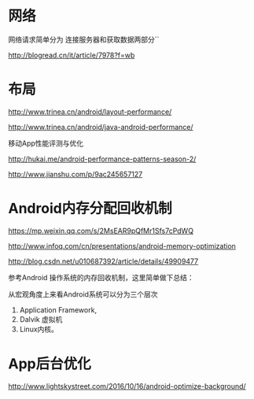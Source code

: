 # 网络
网络请求简单分为 连接服务器和获取数据两部分``

http://blogread.cn/it/article/7978?f=wb

# 布局

http://www.trinea.cn/android/layout-performance/

http://www.trinea.cn/android/java-android-performance/

移动App性能评测与优化

http://hukai.me/android-performance-patterns-season-2/

http://www.jianshu.com/p/9ac245657127

# Android内存分配回收机制
https://mp.weixin.qq.com/s/2MsEAR9pQfMr1Sfs7cPdWQ

http://www.infoq.com/cn/presentations/android-memory-optimization

http://blog.csdn.net/u010687392/article/details/49909477

参考Android 操作系统的内存回收机制，这里简单做下总结：

从宏观角度上来看Android系统可以分为三个层次
1. Application Framework,
2. Dalvik 虚拟机
3. Linux内核。

# App后台优化
http://www.lightskystreet.com/2016/10/16/android-optimize-background/